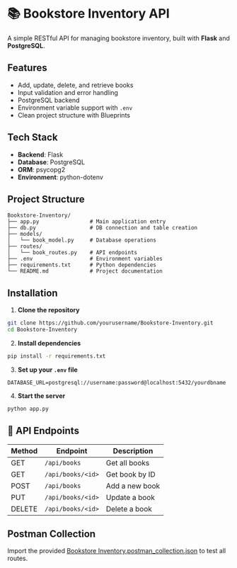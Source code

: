 # 📚 Bookstore Inventory API

A simple RESTful API for managing bookstore inventory, built with **Flask** and **PostgreSQL**.

## Features

- Add, update, delete, and retrieve books
- Input validation and error handling
- PostgreSQL backend
- Environment variable support with `.env`
- Clean project structure with Blueprints

## Tech Stack

- **Backend**: Flask
- **Database**: PostgreSQL
- **ORM**: psycopg2
- **Environment**: python-dotenv

## Project Structure

```
Bookstore-Inventory/
├── app.py                # Main application entry
├── db.py                 # DB connection and table creation
├── models/
│   └── book_model.py     # Database operations
├── routes/
│   └── book_routes.py    # API endpoints
├── .env                  # Environment variables
├── requirements.txt      # Python dependencies
└── README.md             # Project documentation
```

## Installation

1. **Clone the repository**

```bash
git clone https://github.com/yourusername/Bookstore-Inventory.git
cd Bookstore-Inventory
```

2. **Install dependencies**

```bash
pip install -r requirements.txt
```

3. **Set up your `.env` file**

```
DATABASE_URL=postgresql://username:password@localhost:5432/yourdbname
```

4. **Start the server**

```bash
python app.py
```

## 🔁 API Endpoints

| Method | Endpoint          | Description    |
| ------ | ----------------- | -------------- |
| GET    | `/api/books`      | Get all books  |
| GET    | `/api/books/<id>` | Get book by ID |
| POST   | `/api/books`      | Add a new book |
| PUT    | `/api/books/<id>` | Update a book  |
| DELETE | `/api/books/<id>` | Delete a book  |

## Postman Collection

Import the provided [Bookstore Inventory.postman_collection.json](#) to test all routes.
